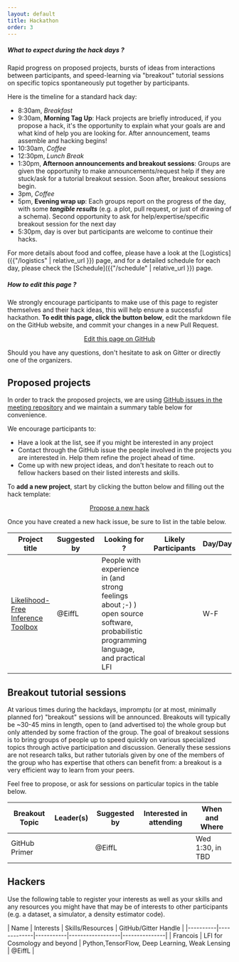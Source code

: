 ```yaml
---
layout: default
title: Hackathon
order: 3
---
```


##### What to expect during the hack days ?
Rapid progress on proposed projects, bursts of ideas from interactions between
participants, and speed-learning via "breakout" tutorial sessions on specific topics spontaneously put together by participants.

Here is the timeline for a standard hack day:
 - 8:30am, *Breakfast*
 - 9:30am, **Morning Tag Up**: Hack projects are briefly introduced, if you propose a hack, it's the opportunity to explain what your goals are and what kind of help you are looking for. After announcement, teams assemble and hacking begins!
 - 10:30am, *Coffee*
 - 12:30pm, *Lunch Break*
 - 1:30pm, **Afternoon announcements and breakout sessions**: Groups are given the opportunity to make announcements/request help if they are stuck/ask for a tutorial breakout session. Soon after, breakout sessions begin.
 - 3pm, *Coffee*
 - 5pm, **Evening wrap up**: Each groups report on the progress of the day, with some ***tangible results*** (e.g. a plot, pull request, or just of drawing of a schema). Second opportunity to ask for help/expertise/specific breakout session for the next day
 - 5:30pm, day is over but participants are
  welcome to continue their hacks.

For more details about food and coffee, please have a look at the [Logistics]({{"/logistics" | relative_url }}) page, and for a detailed schedule for each day, please  check the [Schedule]({{"/schedule" | relative_url }}) page.

##### How to edit this page ?
We strongly encourage participants to make use of this page to register themselves
and their hack ideas, this will help ensure a successful hackathon. **To edit this
page, click the button below**, edit the markdown file on the GitHub website,
and commit your changes in a new Pull Request.
<p align="center">
<a href="https://github.com/LFITaskForce/FlatironMeeting/edit/master/docs/hackathon.md" class="btn btn-info">Edit this page on GitHub</a> </p>

 Should you have any questions, don't hesitate to ask on Gitter or
directly one of the organizers.

## Proposed projects

In order to track the proposed projects, we are using [GitHub issues in the meeting repository](https://github.com/LFITaskForce/FlatironMeeting/issues?q=is%3Aissue+is%3Aopen+label%3A%22hack+project%22) and we
maintain a summary table below for convenience.

 We encourage participants to:
 - Have a look at the list, see if you might be interested in any project
 - Contact through the GitHub issue the people involved in the projects you are interested in. Help them refine the project ahead of time.
 - Come up with new project ideas, and don't hesitate to reach out to fellow hackers based on their listed interests and skills.


To **add a new project**, start by clicking the button below and filling out the hack template:

<p align="center">
<a href="https://github.com/LFITaskForce/FlatironMeeting/issues/new?assignees=&labels=help+wanted%2C+hack+project&template=new-hack.md&title=%5BHACK%5D+your+hack+title+" class="btn btn-info">Propose a new hack </a></p>

Once you have created a new hack issue, be sure to list in the table below.

| Project title | Suggested by | Looking for ? | Likely Participants | Day/Days |
|---------------|--------------|---------------|---------------------|----------|
| [Likelihood-Free Inference Toolbox](https://github.com/LFITaskForce/FlatironMeeting/issues/10) | @EiffL | People with experience in (and strong feelings about ;-) ) open source software, probabilistic programming language, and practical LFI |                     | W-F      |


## Breakout tutorial sessions

At various times during the hackdays, impromptu (or at most, minimally planned for) "breakout" sessions will be announced. Breakouts will typically be ~30-45 mins in length, open to (and advertised to) the whole group but only attended by some fraction of the group. The goal of breakout sessions is to bring groups of people up to speed quickly on various specialized topics through active participation and discussion. Generally these sessions are not research talks, but rather tutorials given by one of the members of the group who has expertise that others can benefit from: a breakout is a very efficient way to learn from your peers.

Feel free to propose, or ask for sessions on particular topics in the table below.

| Breakout Topic | Leader(s) | Suggested by | Interested in attending | When and Where   |
|----------------|-----------|--------------|-------------------------|------------------|
| GitHub Primer  |           | @EiffL       |                         | Wed 1:30, in TBD |



## Hackers

Use the following table to register your interests as well as your skills and
any resources you might have that may be of interests to other participants
(e.g. a dataset, a simulator, a density estimator code).


| Name     |   Interests |  Skills/Resources | GitHub/Gitter Handle |
|----------|-------------|-----------|------------------|---------------|
| Francois | LFI for Cosmology and beyond | Python,TensorFlow, Deep Learning, Weak Lensing | @EiffL |

